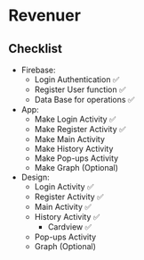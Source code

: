 # Revenuer
## Checklist
* Firebase:
  * Login Authentication ✅
  * Register User function ✅
  * Data Base for operations ✅
* App:
  * Make Login Activity ✅
  * Make Register Activity ✅
  * Make Main Activity
  * Make History Activity
  * Make Pop-ups Activity
  * Make Graph (Optional)
* Design:
  * Login Activity ✅
  * Register Activity ✅
  * Main Activity ✅
  * History Activity ✅
    * Cardview ✅
  * Pop-ups Activity
  * Graph (Optional)
